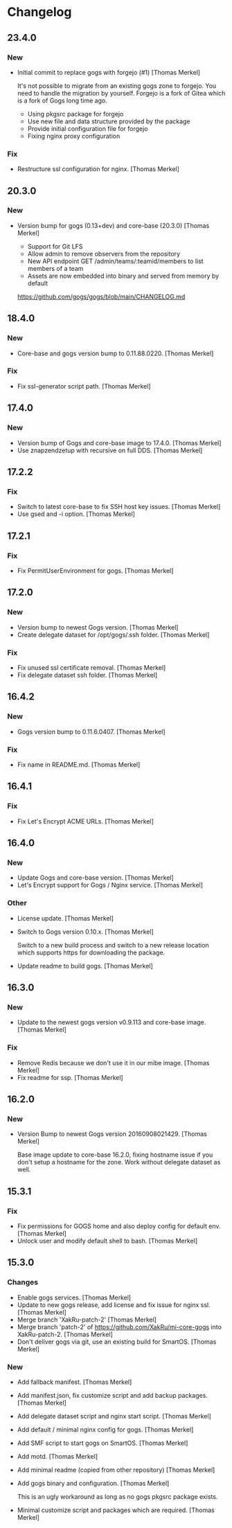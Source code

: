 # Changelog

## 23.4.0

### New

* Initial commit to replace gogs with forgejo (#1) [Thomas Merkel]

  It's not possible to migrate from an existing gogs zone to forgejo. You
  need to handle the migration by yourself. Forgejo is a fork of Gitea
  which is a fork of Gogs long time ago.

  * Using pkgsrc package for forgejo
  * Use new file and data structure provided by the package
  * Provide initial configuration file for forgejo
  * Fixing nginx proxy configuration

### Fix

* Restructure ssl configuration for nginx. [Thomas Merkel]

## 20.3.0

### New

* Version bump for gogs (0.13+dev) and core-base (20.3.0) [Thomas Merkel]

	- Support for Git LFS
	- Allow admin to remove observers from the repository
	- New API endpoint GET /admin/teams/:teamid/members to list members of a team
	- Assets are now embedded into binary and served from memory by default

	https://github.com/gogs/gogs/blob/main/CHANGELOG.md

## 18.4.0

### New

* Core-base and gogs version bump to 0.11.88.0220. [Thomas Merkel]

### Fix

* Fix ssl-generator script path. [Thomas Merkel]

## 17.4.0

### New

- Version bump of Gogs and core-base image to 17.4.0. [Thomas Merkel]
- Use znapzendzetup with recursive on full DDS. [Thomas Merkel]

## 17.2.2

### Fix

- Switch to latest core-base to fix SSH host key issues. [Thomas Merkel]
- Use gsed and -i option. [Thomas Merkel]

## 17.2.1

### Fix

- Fix PermitUserEnvironment for gogs. [Thomas Merkel]

## 17.2.0

### New

- Version bump to newest Gogs version. [Thomas Merkel]
- Create delegate dataset for /opt/gogs/.ssh folder. [Thomas Merkel]

### Fix

- Fix unused ssl certificate removal. [Thomas Merkel]
- Fix delegate dataset ssh folder. [Thomas Merkel]

## 16.4.2

### New

* Gogs version bump to 0.11.6.0407. [Thomas Merkel]

### Fix

* Fix name in README.md. [Thomas Merkel]

## 16.4.1

### Fix

* Fix Let&#x27;s Encrypt ACME URLs. [Thomas Merkel]

## 16.4.0

### New

* Update Gogs and core-base version. [Thomas Merkel]
* Let&#x27;s Encrypt support for Gogs / Nginx service. [Thomas Merkel]

### Other

* License update. [Thomas Merkel]
* Switch to Gogs version 0.10.x. [Thomas Merkel]

  Switch to a new build process and switch to a new release location which supports https for downloading the package.

* Update readme to build gogs. [Thomas Merkel]

## 16.3.0

### New

* Update to the newest gogs version v0.9.113 and core-base image. [Thomas
  Merkel]

### Fix

* Remove Redis because we don&#x27;t use it in our mibe image. [Thomas Merkel]
* Fix readme for ssp. [Thomas Merkel]

## 16.2.0

### New

* Version Bump to newest Gogs version 20160908021429. [Thomas Merkel]

	Base image update to core-base 16.2.0, fixing hostname issue if you
	don&#x27;t setup a hostname for the zone. Work without delegate dataset as
	well.

## 15.3.1

### Fix

* Fix permissions for GOGS home and also deploy config for default env. [Thomas Merkel]
* Unlock user and modify default shell to bash. [Thomas Merkel]

## 15.3.0

### Changes

* Enable gogs services. [Thomas Merkel]
* Update to new gogs release, add license and fix issue for nginx ssl. [Thomas Merkel]
* Merge branch &#x27;XakRu-patch-2&#x27; [Thomas Merkel]
* Merge branch &#x27;patch-2&#x27; of https://github.com/XakRu/mi-core-gogs into XakRu-patch-2. [Thomas Merkel]
* Don&#x27;t deliver gogs via git, use an existing build for SmartOS. [Thomas Merkel]

### New

* Add fallback manifest. [Thomas Merkel]
* Add manifest.json, fix customize script and add backup packages. [Thomas Merkel]
* Add delegate dataset script and nginx start script. [Thomas Merkel]
* Add default / minimal nginx config for gogs. [Thomas Merkel]
* Add SMF script to start gogs on SmartOS. [Thomas Merkel]
* Add motd. [Thomas Merkel]
* Add minimal readme (copied from other repository) [Thomas Merkel]
* Add gogs binary and configuration. [Thomas Merkel]

  This is an ugly workaround as long as no gogs pkgsrc package exists.

* Minimal customize script and packages which are required. [Thomas Merkel]
